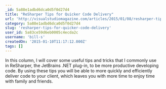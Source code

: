 ```yaml
---
_id: 5a88e1adbd6dca0d5f0d27d4
title: "ReSharper Tips for Quicker Code Delivery"
url: 'http://visualstudiomagazine.com/articles/2015/01/08/resharper-tips-for-quicker-code-delivery.aspx'
category: 5a88e1adbd6dca0d5f0d27d4
slug: 'resharper-tips-for-quicker-code-delivery'
user_id: 5a83ce59d6eb0005c4ecda2c
username: 'bill-s'
createdOn: '2015-01-10T11:17:12.000Z'
tags: []
---
```


In this column, I will cover some useful tips and tricks that I commonly use in ReSharper, the JetBrains .NET plug-in, to be more productive developing code. By using these tips you will be able to more quickly and efficiently deliver code to your client, which leaves you with more time to enjoy time with family and friends.
